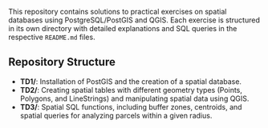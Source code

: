 This repository contains solutions to practical exercises on spatial databases using PostgreSQL/PostGIS and QGIS. Each exercise is structured in its own directory with detailed explanations and SQL queries in the respective `README.md` files.

## Repository Structure

- **TD1/**: Installation of PostGIS and the creation of a spatial database.
- **TD2/**: Creating spatial tables with different geometry types (Points, Polygons, and LineStrings) and manipulating spatial data using QGIS.
- **TD3/**: Spatial SQL functions, including buffer zones, centroids, and spatial queries for analyzing parcels within a given radius.
